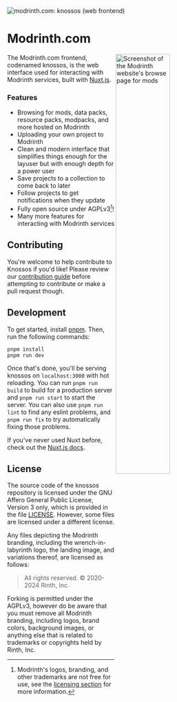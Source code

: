 <img src="https://github.com/modrinth/knossos/assets/6166773/79cb3584-5c78-4632-bb20-ea21ddb8f94e" alt="modrinth.com: knossos (web frontend)">

# Modrinth.com

<img src="https://github.com/modrinth/knossos/assets/6166773/3b6e47e8-6b92-4702-b707-38a225982f96" alt="Screenshot of the Modrinth website's browse page for mods" align="right" width="50%">

The Modrinth.com frontend, codenamed knossos, is the web interface used for interacting with Modrinth services, built with [Nuxt.js](https://nuxt.com/).

### Features
- Browsing for mods, data packs, resource packs, modpacks, and more hosted on Modrinth
- Uploading your own project to Modrinth
- Clean and modern interface that simplifies things enough for the layuser but with enough depth for a power user
- Save projects to a collection to come back to later
- Follow projects to get notifications when they update
- Fully open source under AGPLv3[^1]!
- Many more features for interacting with Modrinth services

[^1]: Modrinth's logos, branding, and other trademarks are not free for use, see the [licensing section](#license) for more information.

## Contributing
You're welcome to help contribute to Knossos if you'd like! Please review our [contribution guide](https://support.modrinth.com/en/articles/8802215-contributing-to-modrinth) before attempting to contribute or make a pull request though.

## Development
To get started, install [pnpm](https://pnpm.io/). Then, run the following commands:

```
pnpm install
pnpm run dev
```

Once that's done, you'll be serving knossos on `localhost:3000` with hot reloading. You can run `pnpm run build` to build for a production server and `pnpm run start` to start the server. You can also use `pnpm run lint` to find any eslint problems, and `pnpm run fix` to try automatically fixing those problems.

If you've never used Nuxt before, check out the [Nuxt.js docs](https://nuxt.com/docs).

## License
The source code of the knossos repository is licensed under the GNU Affero General Public License, Version 3 only, which is provided in the file [LICENSE](https://github.com/modrinth/knossos/blob/master/LICENSE). However, some files are licensed under a different license.

Any files depicting the Modrinth branding, including the wrench-in-labyrinth logo, the landing image, and variations thereof, are licensed as follows:
> All rights reserved. © 2020-2024 Rinth, Inc.

Forking is permitted under the AGPLv3, however do be aware that you must remove all Modrinth branding, including logos, brand colors, background images, or anything else that is related to trademarks or copyrights held by Rinth, Inc.
